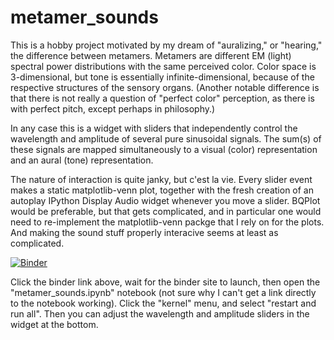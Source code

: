 # metamer_sounds
This is a hobby project motivated by my dream of "auralizing," or "hearing," the difference between metamers. 
Metamers are different EM (light) spectral power distributions with the same perceived color.
Color space is 3-dimensional, but tone is essentially infinite-dimensional, because of the respective structures of the sensory organs.
(Another notable difference is that there is not really a question of "perfect color" perception, as there is with perfect pitch, except perhaps in philosophy.)

In any case this is a widget with sliders that independently control the wavelength and amplitude of several pure sinusoidal signals.
The sum(s) of these signals are mapped simultaneously to a visual (color) representation and an aural (tone) representation.

The nature of interaction is quite janky, but c'est la vie. 
Every slider event makes a static matplotlib-venn plot, together with the fresh creation of an autoplay IPython Display Audio widget whenever you move a slider.
BQPlot would be preferable, but that gets complicated, and in particular one would need to re-implement the matplotlib-venn packge that I rely on for the plots.
And making the sound stuff properly interacive seems at least as complicated.

[![Binder](https://mybinder.org/badge_logo.svg)](https://mybinder.org/v2/gh/ClayCampaigne/metamer_sounds/HEAD)

Click the binder link above, wait for the binder site to launch, then open the "metamer_sounds.ipynb" notebook (not sure why I can't get a link directly to the notebook working).
Click the "kernel" menu, and select "restart and run all". Then you can adjust the wavelength and amplitude sliders in the widget at the bottom.
